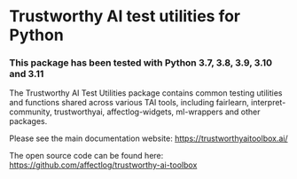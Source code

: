 # Trustworthy AI test utilities for Python

### This package has been tested with Python 3.7, 3.8, 3.9, 3.10 and 3.11

The Trustworthy AI Test Utilities package contains common testing utilities and functions shared across various TAI tools, including fairlearn, interpret-community, trustworthyai, affectlog-widgets, ml-wrappers and other packages.

Please see the main documentation website:
https://trustworthyaitoolbox.ai/

The open source code can be found here:
https://github.com/affectlog/trustworthy-ai-toolbox
